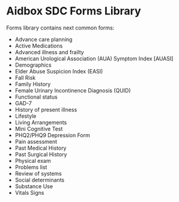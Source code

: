 # Aidbox SDC Forms Library

Forms library contains next common forms:

- Advance care planning
- Active Medications
- Advanced illness and frailty
- American Urological Association (AUA) Symptom Index [AUASI]
- Demographics
- Elder Abuse Suspicion Index (EASI)
- Fall Risk
- Family History
- Female Urinary Incontinence Diagnosis (QUID)
- Functional status
- GAD-7
- History of present illness
- Lifestyle
- Living Arrangements
- Mini Cognitive Test
- PHQ2/PHQ9 Depression Form
- Pain assessment
- Past Medical History
- Past Surgical History
- Physical exam
- Problems list
- Review of systems
- Social determinants
- Substance Use
- Vitals Signs
